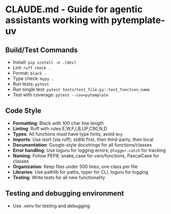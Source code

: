 # CLAUDE.md - Guide for agentic assistants working with pytemplate-uv

## Build/Test Commands
- Install: `pip install -e .[dev]`
- Lint: `ruff check .`
- Format: `black .`
- Type check: `mypy .`
- Run tests: `pytest`
- Run single test: `pytest tests/test_file.py::test_function_name`
- Test with coverage: `pytest --cov=pytemplate`

## Code Style
- **Formatting**: Black with 100 char line length
- **Linting**: Ruff with rules E,W,F,I,B,UP,C90,N,D
- **Types**: All functions must have type hints; avoid `Any`
- **Imports**: Use isort (via ruff); stdlib first, then third-party, then local
- **Documentation**: Google-style docstrings for all functions/classes
- **Error handling**: Use loguru for logging errors; `@logger.catch` for tracking
- **Naming**: Follow PEP8; snake_case for vars/functions, PascalCase for classes
- **Organization**: Keep files under 500 lines; one class per file
- **Libraries**: Use pathlib for paths, typer for CLI, loguru for logging
- **Testing**: Write tests for all new functionality

## Testing and debugging environment
- Use .venv for testing and debugging